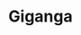 ---
layout: other-video
permalink: /giganga
title: Giganga
video_number: 10
release_date: 1993-01-01
description: 
cast: 
video_info:
  - 
video_available: false
medium: puppets
old_cm_description: |
  A boring survival story about four people stranded out at sea while an enormous reptilian creature attacks their boat. Inspired by the second half of "Jaws."
james_old_star_rating: 1
james_old_number_rating: 1
---